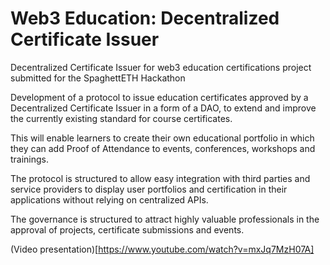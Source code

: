 # Web3 Education: Decentralized Certificate Issuer
Decentralized Certificate Issuer for web3 education certifications project submitted for the SpaghettETH Hackathon

Development of a protocol to issue education certificates approved by a Decentralized Certificate Issuer in a form of a DAO, to extend and improve the currently existing standard for course certificates.

This will enable learners to create their own educational portfolio in which they can add Proof of Attendance to events, conferences, workshops and trainings. 

The protocol is structured to allow easy integration with third parties and service providers to display user portfolios and certification in their applications without relying on centralized APIs.

The governance is structured to attract highly valuable professionals in the approval of projects, certificate submissions and events. 

(Video presentation)[https://www.youtube.com/watch?v=mxJq7MzH07A]
